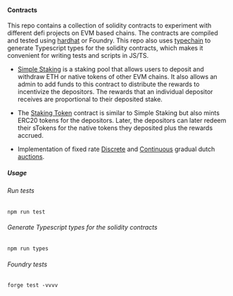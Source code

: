 #### Contracts

This repo contains a collection of solidity contracts to experiment with different defi projects on EVM based chains. The contracts are compiled and tested using [hardhat](https://hardhat.org/) or Foundry. This repo also uses [typechain](https://github.com/dethcrypto/TypeChain) to generate Typescript types for the solidity contracts, which makes it convenient for writing tests and scripts in JS/TS. 

- [Simple Staking](https://github.com/avichalp/solidity-contracts/blob/master/contracts/StakingPool.sol) is a staking pool that allows users to deposit and withdraw ETH or native tokens of other EVM chains. It also allows an admin to add funds to this contract to distribute the rewards to incentivize the depositors. The rewards that an individual depositor receives are proportional to their deposited stake.

- The [Staking Token](https://github.com/avichalp/solidity-contracts/blob/master/contracts/StakingToken.sol) contract is similar to Simple Staking but also mints ERC20 tokens for the depositors. Later, the depositors can later redeem their sTokens for the native tokens they deposited plus the rewards accrued. 


- Implementation of fixed rate [Discrete](https://github.com/avichalp/solidity-contracts/blob/master/src/GDA/DiscreteGDA.sol) and [Continuous](https://github.com/avichalp/solidity-contracts/blob/master/src/GDA/ContGDA.sol) gradual dutch [auctions](https://www.paradigm.xyz/2022/04/gda). 



##### Usage

###### Run tests

```shell
npm run test
```

###### Generate Typescript types for the solidity contracts
```shell
npm run types

```

###### Foundry tests
```shell
forge test -vvvv

```


